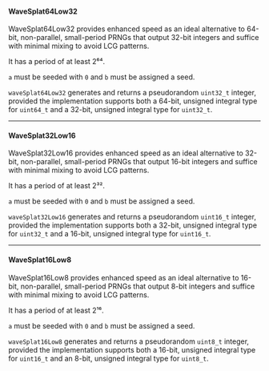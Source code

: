 #### WaveSplat64Low32

WaveSplat64Low32 provides enhanced speed as an ideal alternative to 64-bit, non-parallel, small-period PRNGs that output 32-bit integers and suffice with minimal mixing to avoid LCG patterns.

It has a period of at least 2⁶⁴.

`a` must be seeded with `0` and `b` must be assigned a seed.

`waveSplat64Low32` generates and returns a pseudorandom `uint32_t` integer, provided the implementation supports both a 64-bit, unsigned integral type for `uint64_t` and a 32-bit, unsigned integral type for `uint32_t`.

---

#### WaveSplat32Low16

WaveSplat32Low16 provides enhanced speed as an ideal alternative to 32-bit, non-parallel, small-period PRNGs that output 16-bit integers and suffice with minimal mixing to avoid LCG patterns.

It has a period of at least 2³².

`a` must be seeded with `0` and `b` must be assigned a seed.

`waveSplat32Low16` generates and returns a pseudorandom `uint16_t` integer, provided the implementation supports both a 32-bit, unsigned integral type for `uint32_t` and a 16-bit, unsigned integral type for `uint16_t`.

---

#### WaveSplat16Low8

WaveSplat16Low8 provides enhanced speed as an ideal alternative to 16-bit, non-parallel, small-period PRNGs that output 8-bit integers and suffice with minimal mixing to avoid LCG patterns.

It has a period of at least 2¹⁶.

`a` must be seeded with `0` and `b` must be assigned a seed.

`waveSplat16Low8` generates and returns a pseudorandom `uint8_t` integer, provided the implementation supports both a 16-bit, unsigned integral type for `uint16_t` and an 8-bit, unsigned integral type for `uint8_t`.
